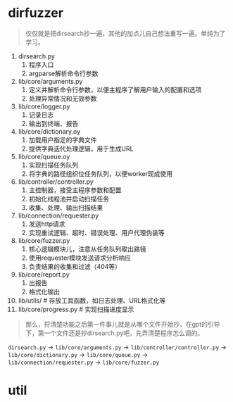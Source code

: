 # dirfuzzer

> 仅仅就是把dirsearch抄一遍，其他的加点儿自己想法重写一遍。单纯为了学习。

1. dirsearch.py
   1. 程序入口
   2. argparse解析命令行参数
2. lib/core/arguments.py
   1. 定义并解析命令行参数，以便主程序了解用户输入的配置和选项
   2. 处理异常情况和无效参数
3. lib/core/logger.py
   1. 记录日志
   2. 输出到终端、报告
4. lib/core/dictionary.oy
   1. 加载用户指定的字典文件
   2. 提供字典迭代处理逻辑，用于生成URL
5. lib/core/queue.oy
   1. 实现扫描任务队列
   2. 将字典的路径组织位任务队列，以便worker现成使用
6. lib/controller/controller.py
   1. 主控制器，接受主程序参数和配置
   2. 初始化线程池并启动扫描任务
   3. 收集、处理、输出扫描结果
7. lib/connection/requester.py
   1. 发送http请求
   2. 实现重试逻辑、超时、错误处理、用户代理伪装等
8. lib/core/fuzzer.py
   1. 核心逻辑模块儿，注意从任务队列取出路镜
   2. 使用requester模块发送请求分析响应
   3. 负责结果的收集和过滤（404等）
9. lib/core/report.py
   1. 出报告
   2. 格式化输出
10. lib/utils/    # 存放工具函数，如日志处理、URL格式化等
11. lib/core/progress.py   # 实现扫描进度显示

> 那么，捋清楚功能之后第一件事儿就是从哪个文件开始抄，在gpt的引导下，第一个文件还是抄dirsearch.py吧，先弄清楚程序怎么调的。

`dirsearch.py` → `lib/core/arguments.py` → `lib/controller/controller.py` → `lib/core/dictionary.py` → `lib/core/queue.py` → `lib/connection/requester.py` → `lib/core/fuzzer.py`

# util
